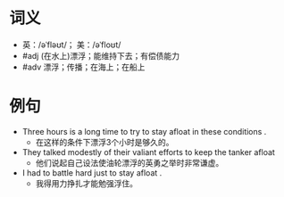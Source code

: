 # 词义
- 英：/əˈfləʊt/； 美：/əˈfloʊt/
- #adj (在水上)漂浮；能维持下去；有偿债能力
- #adv 漂浮；传播；在海上；在船上
# 例句
- Three hours is a long time to try to stay afloat in these conditions .
	- 在这样的条件下漂浮3个小时是够久的。
- They talked modestly of their valiant efforts to keep the tanker afloat
	- 他们说起自己设法使油轮漂浮的英勇之举时非常谦虚。
- I had to battle hard just to stay afloat .
	- 我得用力挣扎才能勉强浮住。
